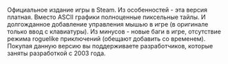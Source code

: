 Официальное издание игры в Steam. Из особенностей - эта версия платная. Вместо ASCII графики полноценные пиксельные тайлы. И долгожданное добавление управления мышью в игре (в оригинале только ввод с клавиатуры). Из минусов - новые баги в игре, отсутствие режима roguelike приключений (обещают добавить со временем). Покупая данную версию вы поддерживаете разработчиков, которые заняты разработкой с 2003 года.